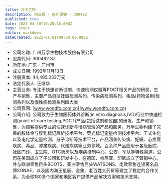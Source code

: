 ```yaml
---
title: 万孚生物
description: 创业板 - 医疗保健 - 300482
published: true
date: 2022-04-30T19:28:16.000Z
tags: stock
editor: markdown
dateCreated: 2022-01-01T00:00:00.000Z
---
```


- 公司名称: 广州万孚生物技术股份有限公司
- 股票代码: 300482.SZ
- 所在地: 广东 - 广州市
- 成立日期: 1992年11月13日
- 注册资本: 44,495.233万元
- 法定代表人: 王继华
- 主营业务: 专注于快速诊断试剂，快速检测仪器等POCT相关产品的研发，生产与销售，主要产品包括妊娠检测系列，传染病检测系列，毒品(药物滥用)检测系列以及慢性病检测系列四大类
- 公司官网: [www.wondfo.com.cn](www.wondfo.com.cn)
- 公司介绍: 公司致力于生物医药体外诊断(in vitro diagnosis,IVD)行业中快速检测(point-of-care testing,POCT)产品(包括试剂和仪器)的研发、生产和销售，为顾客提供专业的快速诊断与慢病管理的产品和服务。万孚生物构建了完善的胶体金与胶乳标记层析技术平台、荧光标记定量检测技术平台、干式生化以及电化学定量检测、分子诊断等技术平台，产品涵盖传染病、妊娠、心血管疾病、毒品、肿瘤疾病、代谢疾病等业务领域。百余种产品应用于各级医院、社区门诊、卫生院、OTC药房以及疾病控制中心、公安、军队等特殊渠道。公司在美国成立了子公司和研发中心，在德国、肯尼亚、印尼成立了营销中心，并与欧洲零售巨头BOOTS、亚洲零售巨头WATSONS、南欧零售连锁著名品牌SONAE，以及国内海王星辰、金象、老百姓大药房等建立了稳定的合作关系，为全球180多个国家和地区客户提供产品解决方案和技术支持。


